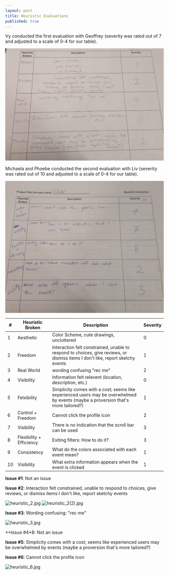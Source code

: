 ```yaml
---
layout: post
title: Heuristic Evaluations
published: true
---
```


Vy conducted the first evaluation with Geoffrey (severity was rated out of 7 and adjusted to a scale of 0-4 for our table).

![](/img/geoffrey_eval.jpg)

Michaela and Phoebe conducted the second evaluation with Liv (severity was rated out of 10 and adjusted to a scale of 0-4 for our table).

![](/img/liv_eval.jpg)


| # | Heuristic Broken         | Description                                              | Severity |
|---|--------------------------|----------------------------------------------------------|----------|
| 1 | Aesthetic        | Color Scheme, cute drawings, uncluttered                                                                                       | 0        |
| 2 | Freedom          | Interaction felt constrained, unable to respond to choices, give reviews, or dismiss items I don't like, report sketchy events | 1        |
| 3 | Real World       | wording confusing "rec me"                                                                                                     | 2        |
| 4 | Visibility       | Information felt relevent (location, description, etc.) | 0 |
| 5 | Felxibility | Simplicity comes with a cost; seems like experienced users may be overwhelmed by events (maybe a proversion that's more tailored?) | 1 |
| 6 | Control + Freedom        | Cannot click the profile icon                            | 2        |
| 7 | Visibility               | There is no indication that the scroll bar can be used   | 3        |
| 8 | Flexibility + Efficiency | Exiting filters: How to do it?                           | 3        |
| 9 | Consistency              | What do the colors associated with each event mean?      | 1        |
| 10 | Visibility               | What extra information appears when the event is clicked | 1        |

**Issue #1**: Not an issue

**Issue #2**: Interaction felt constrained, unable to respond to choices, give reviews, or dismiss items I don't like, report sketchy events

![heuristic_2.jpg]({{site.baseurl}}/img/heuristic_2.jpg)
![heuristic_2(2).jpg]({{site.baseurl}}/img/heuristic_2(2).jpg)

**Issue #3**: Wording confusing: "rec me"

![heuristic_3.jpg]({{site.baseurl}}/img/heuristic_3.jpg)

**Issue #4*8: Not an issue

**Issue #5**: Simplicity comes with a cost; seems like experienced users may be overwhelmed by events (maybe a proversion that's more tailored?)

**Issue #6**: Cannot click the profile icon

![heuristic_6.jpg]({{site.baseurl}}/img/heuristic_6.jpg)


